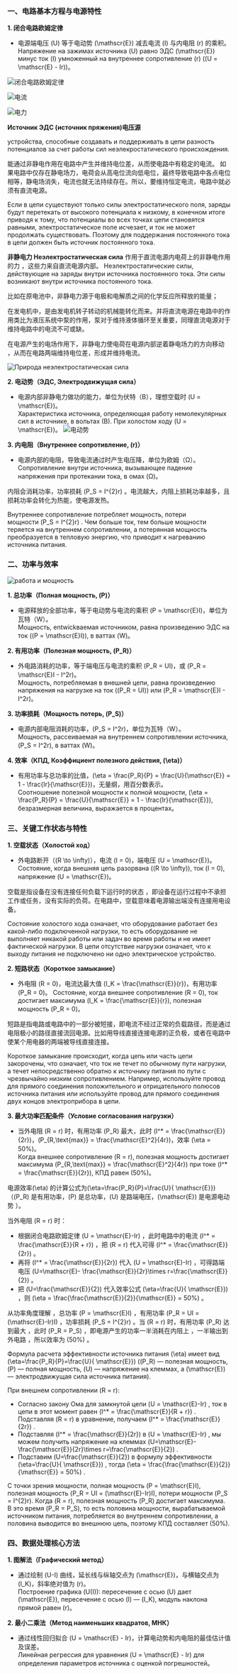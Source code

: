 ### **一、电路基本方程与电源特性**
**1. 闭合电路欧姆定律**  
- 电源端电压 \(U\) 等于电动势 \(\mathscr{E}\) 减去电流 \(I\) 与内电阻 \(r\) 的乘积。  
  Напряжение на зажимах источника \(U\) равно ЭДС \(\mathscr{E}\) минус ток \(I\) умноженный на внутреннее сопротивление \(r\) (\(U = \mathscr{E} - Ir\))。

![闭合电路欧姆定律](image-1.png)

![电流](image-2.png)

![电力](image-3.png)

**Источник ЭДС (источник пряжения)电压源**

устройства, способные создавать и поддерживать в цепи разность потенциалов за счет работы сил неэлекростатического происхождения.

能通过非静电作用在电路中产生并维持电位差，从而使电路中有稳定的电流。
如果电路中仅存在静电场力，电荷会从高电位流向低电位，最终导致电路中各点电位相等，静电场消失，电流也就无法持续存在。所以，要维持恒定电流，电路中就必须有直流电源。

Если в цепи существуют только силы электростатического поля, заряды будут перетекать от высокого потенциала к низкому, в конечном итоге приводя к тому, что потенциалы во всех точках цепи становятся равными, электростатическое поле исчезает, и ток не может продолжать существовать. Поэтому для поддержания постоянного тока в цепи должен быть источник постоянного тока.

**非静电力 Неэлектростатическая сила**
作用于直流电源内电荷上的非静电作用的力 ，这些力来自直流电源内部。
Неэлектростатические силы, действующие на заряды внутри источника постоянного тока. Эти силы возникают внутри источника постоянного тока.

比如在原电池中，非静电力源于电极和电解质之间的化学反应所释放的能量；

在发电机中，是由发电机转子转动的机械能转化而来。并将直流电源在电路中的作用类比为液压系统中泵的作用，泵对于维持液体循环至关重要，同理直流电源对于维持电路中的电流不可或缺。

在电源产生的电场作用下，非静电力使电荷在电源内部逆着静电场力的方向移动 ，从而在电路两端维持电位差，形成并维持电流。

![Природа неэлектростатическая сила](image.png)

**2. 电动势（ЭДС, Электродвижущая сила）**  
- 电源内部非静电力做功的能力，单位为伏特（В），理想空载时 \(U = \mathscr{E}\)。  
  Характеристика источника, определяющая работу немолекулярных сил в источнике, в вольтах (В). При холостом ходу \(U = \mathscr{E}\)。 
![电动势](image-4.png)
 

**3. 内电阻（Внутреннее сопротивление, \(r\)）**  
- 电源内部的电阻，导致电流通过时产生电压降，单位为欧姆（Ω）。  
  Сопротивление внутри источника, вызывающее падение напряжения при протекании тока, в омах (Ω)。  

内阻会消耗功率，功率损耗 \(P_S = I^{2}r\) 。电流越大，内阻上损耗功率越多，且损耗功率会转化为热能，使电源发热。

Внутреннее сопротивление потребляет мощность, потери мощности \(P_S = I^{2}r\) . Чем больше ток, тем больше мощности теряется на внутреннем сопротивлении, а потерянная мощность преобразуется в тепловую энергию, что приводит к нагреванию источника питания.


### **二、功率与效率**

![работа и мощность](image-5.png)

**1. 总功率（Полная мощность, \(P\)）**  
- 电源释放的全部功率，等于电动势与电流的乘积 \(P = \mathscr{E}I\)，单位为瓦特（W）。  
  Мощность, entwickваемая источником, равна произведению ЭДС на ток (\(P = \mathscr{E}I\)), в ваттах (W)。  

**2. 有用功率（Полезная мощность, \(P_R\)）**  
- 外电路消耗的功率，等于端电压与电流的乘积 \(P_R = UI\)，或 \(P_R = \mathscr{E}I - I^2r\)。  
  Мощность, потребляемая в внешней цепи, равна произведению напряжения на нагрузке на ток (\(P_R = UI\)) или \(P_R = \mathscr{E}I - I^2r\)。  

**3. 功率损耗（Мощность потерь, \(P_S\)）**  
- 电源内部电阻消耗的功率，\(P_S = I^2r\)，单位为瓦特（W）。  
  Мощность, рассеиваемая на внутреннем сопротивлении источника, \(P_S = I^2r\), в ваттах (W)。  

**4. 效率（КПД, Коэффициент полезного действия, \(\eta\)）**  
- 有用功率与总功率的比值，\(\eta = \frac{P_R}{P} = \frac{U}{\mathscr{E}} = 1 - \frac{Ir}{\mathscr{E}}\)，无量纲，用百分数表示。  
  Соотношение полезной мощности к полной мощности, \(\eta = \frac{P_R}{P} = \frac{U}{\mathscr{E}} = 1 - \frac{Ir}{\mathscr{E}}\), безразмерная величина, выражается в процентах。  


### **三、关键工作状态与特性**
**1. 空载状态（Холостой ход）**
- 外电路断开（\(R \to \infty\)），电流 \(I = 0\)，端电压 \(U = \mathscr{E}\)。
  Состояние, когда внешняя цепь разорвана (\(R \to \infty\)), ток \(I = 0\), напряжение \(U = \mathscr{E}\)。

空载是指设备在没有连接任何负载下运行时的状态 ，即设备在运行过程中不承担工作或任务，没有实际的负荷。在电路中，空载意味着电源输出端没有连接用电设备。

Состояние холостого хода означает, что оборудование работает без какой-либо подключенной нагрузки, то есть оборудование не выполняет никакой работы или задач во время работы и не имеет фактической нагрузки. В цепи отсутствие нагрузки означает, что к выходу питания не подключено ни одно электрическое устройство.

**2. 短路状态（Короткое замыкание）**
- 外电阻 \(R = 0\)，电流达最大值 \(I_K = \frac{\mathscr{E}}{r}\)，有用功率 \(P_R = 0\)。
  Состояние, когда внешнее сопротивление \(R = 0\), ток достигает максимума \(I_K = \frac{\mathscr{E}}{r}\), полезная мощность \(P_R = 0\)。

短路是指电路或电路中的一部分被短接，即电流不经过正常的负载路径，而是通过电阻极小的路径直接流回电源。比如用导线直接连接电源的正负极，或者在电路中使某个用电器的两端被导线直接连接。

Короткое замыкание происходит, когда цепь или часть цепи закорочены, что означает, что ток не течет по обычному пути нагрузки, а течет непосредственно обратно к источнику питания по пути с чрезвычайно низким сопротивлением. Например, используйте провод для прямого соединения положительного и отрицательного полюсов источника питания или используйте провод для прямого соединения двух концов электроприбора в цепи.

**3. 最大功率匹配条件（Условие согласования нагрузки）**
- 当外电阻 \(R = r\) 时，有用功率 \(P_R\) 最大，此时 \(I^* = \frac{\mathscr{E}}{2r}\)，\(P_{R\,\text{max}} = \frac{\mathscr{E}^2}{4r}\)，效率 \(\eta = 50\%\)。  
  Когда внешнее сопротивление \(R = r\), полезная мощность достигает максимума \(P_{R\,\text{max}} = \frac{\mathscr{E}^2}{4r}\) при токе \(I^* = \frac{\mathscr{E}}{2r}\), КПД равен \(50\%\)。  


电源效率\(\eta\) 的计算公式为\(\eta=\frac{P_R}{P}=\frac{U}{ \mathscr{E}}\)（\(P_R\) 是有用功率，\(P\) 是总功率，\(U\) 是路端电压，\(\mathscr{E}\) 是电源电动势 ）。

当外电阻 \(R = r\) 时：
- 根据闭合电路欧姆定律 \(U = \mathscr{E}-Ir\) ，此时电路中的电流 \(I^* = \frac{\mathscr{E}}{R + r}\) ，把 \(R = r\) 代入可得 \(I^* = \frac{\mathscr{E}}{2r}\) 。
- 再将 \(I^* = \frac{\mathscr{E}}{2r}\) 代入 \(U = \mathscr{E}-Ir\) ，可得路端电压 \(U=\mathscr{E}- \frac{\mathscr{E}}{2r}\times r=\frac{\mathscr{E}}{2}\) 。
- 把 \(U=\frac{\mathscr{E}}{2}\) 代入效率公式 \(\eta=\frac{U}{ \mathscr{E}}\) ，则 \(\eta = \frac{\frac{\mathscr{E}}{2}}{\mathscr{E}} = 50\%\) 。

从功率角度理解 ，总功率 \(P = \mathscr{E}I\) ，有用功率 \(P_R = UI = (\mathscr{E}-Ir)I\) ，功率损耗 \(P_S = I^{2}r\) 。当 \(R = r\) 时，有用功率 \(P_R\) 达到最大 ，此时 \(P_R = P_S\) ，即电源产生的功率一半消耗在内阻上 ，一半输出到外电路 ，所以效率为 \(50\%\) 。 

Формула расчета эффективности источника питания \(\eta\) имеет вид \(\eta=\frac{P_R}{P}=\frac{U}{ \mathscr{E}}\) (\(P_R\) — полезная мощность, \(P\) — полная мощность, \(U\) — напряжение на клеммах, а \(\mathscr{E}\) — электродвижущая сила источника питания).

При внешнем сопротивлении \(R = r\):
- Согласно закону Ома для замкнутой цепи \(U = \mathscr{E}-Ir\) , ток в цепи в этот момент равен \(I^* = \frac{\mathscr{E}}{R + r}\) . Подставляя \(R = r\) в уравнение, получаем \(I^* = \frac{\mathscr{E}}{2r}\) .
- Подставляя \(I^* = \frac{\mathscr{E}}{2r}\) в \(U = \mathscr{E}-Ir\) , мы можем получить напряжение на клеммах \(U=\mathscr{E}- \frac{\mathscr{E}}{2r}\times r=\frac{\mathscr{E}}{2}\) .
- Подставим \(U=\frac{\mathscr{E}}{2}\) в формулу эффективности \(\eta=\frac{U}{ \mathscr{E}}\) , тогда \(\eta = \frac{\frac{\mathscr{E}}{2}}{\mathscr{E}} = 50\%\) .

С точки зрения мощности, полная мощность \(P = \mathscr{E}I\), полезная мощность \(P_R = UI = (\mathscr{E}-Ir)I\), потери мощности \(P_S = I^{2}r\). Когда \(R = r\), полезная мощность \(P_R\) достигает максимума. В это время \(P_R = P_S\), то есть половина мощности, вырабатываемой источником питания, потребляется во внутреннем сопротивлении, а половина выводится во внешнюю цепь, поэтому КПД составляет \(50\%\).


### **四、数据处理核心方法**
**1. 图解法（Графический метод）**  
- 通过绘制 \(U-I\) 曲线，延长线与纵轴交点为 \(\mathscr{E}\)，与横轴交点为 \(I_K\)，斜率绝对值为 \(r\)。  
  Построение графика \(U(I)\): пересечение с осью \(U\) дает \(\mathscr{E}\), пересечение с осью \(I\) — \(I_K\), модуль наклона прямой равен \(r\)。  

**2. 最小二乘法（Метод наименьших квадратов, МНК）**  
- 通过线性回归拟合 \(U = \mathscr{E} - Ir\)，计算电动势和内电阻的最佳估计值及误差。  
  Линейная регрессия для уравнения \(U = \mathscr{E} - Ir\) для определения параметров источника с оценкой погрешностей。  
